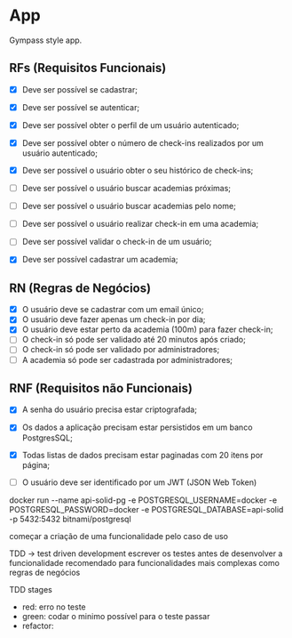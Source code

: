 # App

Gympass style app.

## RFs (Requisitos Funcionais)

- [x] Deve ser possível se cadastrar;
- [x] Deve ser possível se autenticar;
- [x] Deve ser possível obter o perfil de um usuário autenticado;
- [x] Deve ser possível obter o número de check-ins realizados por um usuário autenticado;
- [x] Deve ser possível o usuário obter o seu histórico de check-ins;
- [ ] Deve ser possível o usuário buscar academias próximas;
- [ ] Deve ser possível o usuário buscar academias pelo nome;
- [ ] Deve ser possível o usuário realizar check-in em uma academia;
- [ ] Deve ser possível validar o check-in de um usuário;
- [x] Deve ser possível cadastrar um academia;


## RN (Regras de Negócios)

- [x] O usuário deve se cadastrar com um email único;
- [x] O usuário deve fazer apenas um check-in por dia;
- [x] O usuário deve estar perto da academia (100m) para fazer check-in;
- [ ] O check-in só pode ser validado até 20 minutos após criado;
- [ ] O check-in só pode ser validado por administradores;
- [ ] A academia só pode ser cadastrada por administradores;

## RNF (Requisitos não Funcionais)

- [x] A senha do usuário precisa estar criptografada;
- [x] Os dados a aplicação precisam estar persistidos em um banco PostgresSQL;
- [x] Todas listas de dados precisam estar paginadas com 20 itens por página;
- [ ] O usuário deve ser identificado por um JWT (JSON Web Token)


docker run --name api-solid-pg -e POSTGRESQL_USERNAME=docker -e POSTGRESQL_PASSWORD=docker -e POSTGRESQL_DATABASE=api-solid -p 5432:5432 bitnami/postgresql

começar a criação de uma funcionalidade pelo caso de uso

TDD -> test driven development
escrever os testes antes de desenvolver a funcionalidade
recomendado para funcionalidades mais complexas como regras de negócios

TDD stages
- red: erro no teste
- green: codar o minimo possível para o teste passar
- refactor: 